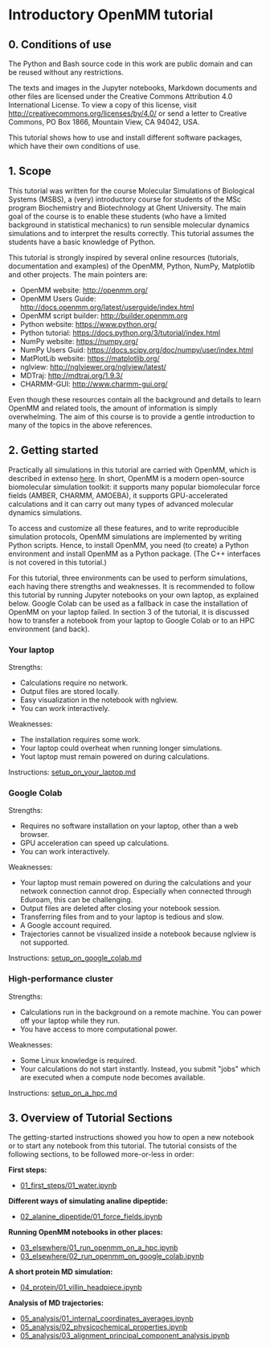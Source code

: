 # Introductory OpenMM tutorial

## 0. Conditions of use

The Python and Bash source code in this work are public domain and can be reused
without any restrictions.

The texts and images in the Jupyter notebooks, Markdown documents and other
files are licensed under the Creative Commons Attribution 4.0 International
License. To view a copy of this license, visit
http://creativecommons.org/licenses/by/4.0/ or send a letter to Creative
Commons, PO Box 1866, Mountain View, CA 94042, USA.

This tutorial shows how to use and install different software packages, which
have their own conditions of use.


## 1. Scope

This tutorial was written for the course Molecular Simulations of Biological
Systems (MSBS), a (very) introductory course for students of the MSc program
Biochemistry and Biotechnology at Ghent University. The main goal of the course
is to enable these students (who have a limited background in statistical
mechanics) to run sensible molecular dynamics simulations and to interpret the
results correctly. This tutorial assumes the students have a basic knowledge of
Python.

This tutorial is strongly inspired by several online resources (tutorials,
documentation and examples) of the OpenMM, Python, NumPy, Matplotlib and
other projects. The main pointers are:

* OpenMM website: http://openmm.org/
* OpenMM Users Guide: http://docs.openmm.org/latest/userguide/index.html
* OpenMM script builder: http://builder.openmm.org
* Python website: https://www.python.org/
* Python tutorial: https://docs.python.org/3/tutorial/index.html
* NumPy website: https://numpy.org/
* NumPy Users Guid: https://docs.scipy.org/doc/numpy/user/index.html
* MatPlotLib website: https://matplotlib.org/
* nglview: http://nglviewer.org/nglview/latest/
* MDTraj: http://mdtraj.org/1.9.3/
* CHARMM-GUI: http://www.charmm-gui.org/

Even though these resources contain all the background and details to learn
OpenMM and related tools, the amount of information is simply overwhelming.
The aim of this course is to provide a gentle introduction to many of the
topics in the above references.

## 2. Getting started

Practically all simulations in this tutorial are carried with OpenMM, which is
described in extenso
[here](http://docs.openmm.org/latest/userguide/library.html). In short,
OpenMM is a modern open-source biomolecular simulation toolkit: it supports many
popular biomolecular force fields (AMBER, CHARMM, AMOEBA), it supports
GPU-accelerated calculations and it can carry out many types of advanced
molecular dynamics simulations.

To access and customize all these features, and to write reproducible simulation
protocols, OpenMM simulations are implemented by writing Python scripts. Hence,
to install OpenMM, you need (to create) a Python environment and install OpenMM
as a Python package. (The C++ interfaces is not covered in this tutorial.)

For this tutorial, three environments can be used to perform simulations, each
having there strengths and weaknesses. It is recommended to follow this tutorial
by running Jupyter notebooks on your own laptop, as explained below. Google
Colab can be used as a fallback in case the installation of OpenMM on your
laptop failed. In section 3 of the tutorial, it is discussed how to transfer a
notebook from your laptop to Google Colab or to an HPC environment (and back).

### Your laptop

Strengths:

- Calculations require no network.
- Output files are stored locally.
- Easy visualization in the notebook with nglview.
- You can work interactively.

Weaknesses:

- The installation requires some work.
- Your laptop could overheat when running longer simulations.
- Yout laptop must remain powered on during calculations.

Instructions: [setup_on_your_laptop.md](setup_on_your_laptop.md)

### Google Colab

Strengths:

- Requires no software installation on your laptop, other than a web browser.
- GPU acceleration can speed up calculations.
- You can work interactively.

Weaknesses:

- Your laptop must remain powered on during the calculations and your network connection cannot drop.
  Especially when connected through Eduroam, this can be challenging.
- Output files are deleted after closing your notebook session.
- Transferring files from and to your laptop is tedious and slow.
- A Google account required.
- Trajectories cannot be visualized inside a notebook because nglview is not supported.

Instructions: [setup_on_google_colab.md](setup_on_google_colab.md)

### High-performance cluster

Strengths:

- Calculations run in the background on a remote machine. You can power off your laptop while they run.
- You have access to more computational power.

Weaknesses:

- Some Linux knowledge is required.
- Your calculations do not start instantly. Instead, you submit "jobs" which are executed when a compute node becomes available.

Instructions: [setup_on_a_hpc.md](setup_on_a_hpc.md)


## 3. Overview of Tutorial Sections

The getting-started instructions showed you how to open a new notebook or to
start any notebook from this tutorial. The tutorial consists of the following
sections, to be followed more-or-less in order:

**First steps:**
- [01_first_steps/01_water.ipynb](01_first_steps/01_water.ipynb)

**Different ways of simulating analine dipeptide:**
- [02_alanine_dipeptide/01_force_fields.ipynb](02_alanine_dipeptide/01_force_fields.ipynb)

**Running OpenMM notebooks in other places:**
- [03_elsewhere/01_run_openmm_on_a_hpc.ipynb](03_elsewhere/01_run_openmm_on_a_hpc.ipynb)
- [03_elsewhere/02_run_openmm_on_google_colab.ipynb](03_elsewhere/02_run_openmm_on_google_colab.ipynb)

**A short protein MD simulation:**
- [04_protein/01_villin_headpiece.ipynb](04_protein/01_villin_headpiece.ipynb)

**Analysis of MD trajectories:**
- [05_analysis/01_internal_coordinates_averages.ipynb](05_analysis/01_internal_coordinates_averages.ipynb)
- [05_analysis/02_physicochemical_properties.ipynb](05_analysis/02_physicochemical_properties.ipynb)
- [05_analysis/03_alignment_principal_component_analysis.ipynb](05_analysis/03_alignment_principal_component_analysis.ipynb)

